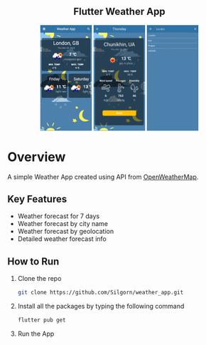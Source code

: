 <h2 align="center">Flutter Weather App</h2>

<p align="center">
  <img src="assets/screenshots/screenshot_4.jpg" width="23%">
  <img src="assets/screenshots/screenshot_2.jpg" width="23%">
  <img src="assets/screenshots/screenshot_3.jpg" width="23%">
</p>

# Overview

A simple Weather App created using API from [OpenWeatherMap](https://openweathermap.org/).

## Key Features

* Weather forecast for 7 days
* Weather forecast by city name
* Weather forecast by geolocation
* Detailed weather forecast info

## How to Run

1. Clone the repo
   ```sh
   git clone https://github.com/Silgorn/weather_app.git
   ```
2. Install all the packages by typing the following command
   ```sh
   flutter pub get
   ```
3. Run the App